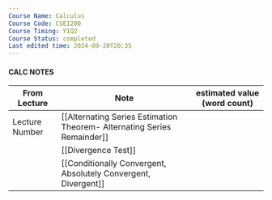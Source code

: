 ```yaml
---
Course Name: Calculus
Course Code: CSE1200
Course Timing: Y1Q2
Course Status: completed
Last edited time: 2024-09-20T20:35
---
```

#### CALC NOTES
|From Lecture|Note|estimated value (word count)|
|---|---|---|
|Lecture Number|[[Alternating Series Estimation Theorem- Alternating Series Remainder]]||
||[[Divergence Test]]||
||[[Conditionally Convergent, Absolutely Convergent, Divergent]]||